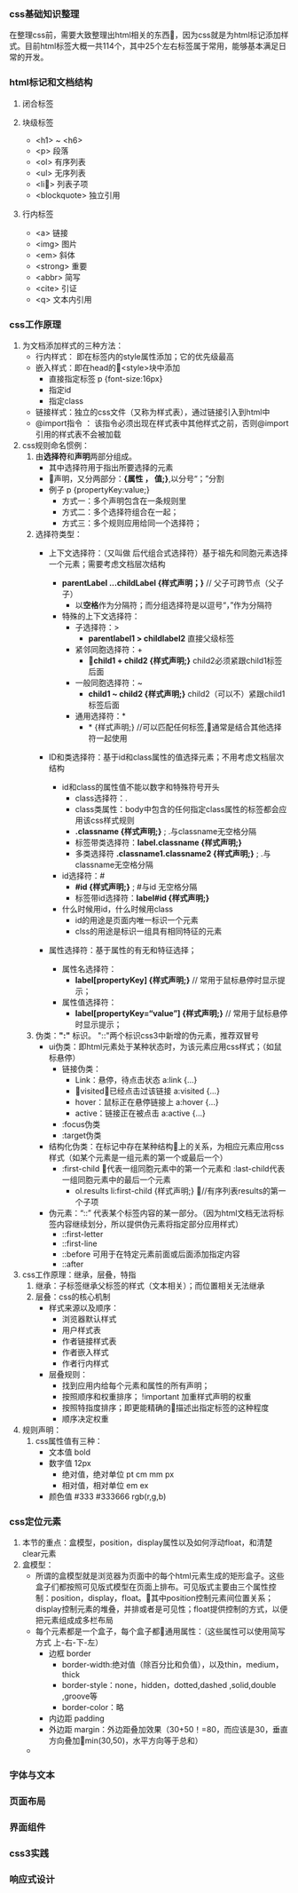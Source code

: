### css基础知识整理
在整理css前，需要大致整理出html相关的东西，因为css就是为html标记添加样式。目前html标签大概一共114个，其中25个左右标签属于常用，能够基本满足日常的开发。
### html标记和文档结构
1. 闭合标签
2. 块级标签
    - \<h1> ~ \<h6>
    - \<p> 段落
    - \<ol> 有序列表
    - \<ul> 无序列表
    - \<li> 列表子项
    - \<blockquote> 独立引用

3. 行内标签
    - \<a> 链接
    - \<img> 图片
    - \<em> 斜体
    - \<strong> 重要
    - \<abbr> 简写
    - \<cite> 引证
    - \<q> 文本内引用


### css工作原理
1. 为文档添加样式的三种方法：
    - 行内样式： 即在标签内的style属性添加；它的优先级最高
    - 嵌入样式：即在head的\<style>块中添加
        - 直接指定标签 p {font-size:16px}
        - 指定id
        - 指定class
    - 链接样式：独立的css文件（又称为样式表），通过链接引入到html中
    -  @import指令 ： 该指令必须出现在样式表中其他样式之前，否则@import引用的样式表不会被加载
2. css规则命名惯例：
    1. 由**选择符**和**声明**两部分组成。
        - 其中选择符用于指出所要选择的元素
        - 声明，又分两部分：**{属性 ， 值;}**,以分号“；”分割
        - 例子 p {propertyKey:value;}
            - 方式一：多个声明包含在一条规则里
            - 方式二：多个选择符组合在一起；
            - 方式三：多个规则应用给同一个选择符；
    2. 选择符类型：
        - 上下文选择符：（又叫做 后代组合式选择符）基于祖先和同胞元素选择一个元素；需要考虑文档层次结构
            - **parentLabel ...childLabel {样式声明；}** // 父子可跨节点（父子子）
                - 以**空格**作为分隔符；而分组选择符是以逗号“，”作为分隔符
            - 特殊的上下文选择符：
                - 子选择符：>
                    - **parentlabel1 > childlabel2** 直接父级标签
                - 紧邻同胞选择符：+
                    - **child1 + child2 {样式声明;}**  child2必须紧跟child1标签后面
                - 一般同胞选择符：~
                    - **child1 ~ child2 {样式声明;}**  child2（可以不）紧跟child1标签后面
                - 通用选择符：*
                    -   \* {样式声明;}  //可以匹配任何标签,通常是结合其他选择符一起使用
        - ID和类选择符：基于id和class属性的值选择元素；不用考虑文档层次结构
            - id和class的属性值不能以数字和特殊符号开头
                - class选择符：.
                - class类属性：body中包含的任何指定class属性的标签都会应用该css样式规则
                - **.classname {样式声明;}** ; .与classname无空格分隔
                - 标签带类选择符：**label.classname {样式声明;}**
                - 多类选择符 **.classname1.classname2 {样式声明;}** ; .与classname无空格分隔
            - id选择符：#
                - **#id {样式声明;}** ; #与id 无空格分隔
                - 标签带id选择符：**label#id {样式声明;}**
            - 什么时候用id，什么时候用class
                - id的用途是页面内唯一标识一个元素
                - clss的用途是标识一组具有相同特征的元素

        - 属性选择符：基于属性的有无和特征选择；
            - 属性名选择符：
                - **label[propertyKey] {样式声明;}**  // 常用于鼠标悬停时显示提示；
            - 属性值选择符：
                - **label[propertyKey=“value”] {样式声明;}**  // 常用于鼠标悬停时显示提示；
    3. 伪类：**":"** 标识。 "::"两个标识css3中新增的伪元素，推荐双冒号
        - ui伪类：即html元素处于某种状态时，为该元素应用css样式；（如鼠标悬停）
            - 链接伪类：
                - Link：悬停，待点击状态  a:link {...}
                - visited：已经点击过该链接 a:visited {...}
                - hover：鼠标正在悬停链接上 a:hover {...}
                - active：链接正在被点击 a:active {...}
            - :focus伪类
            - :target伪类
        - 结构化伪类：在标记中存在某种结构上的关系，为相应元素应用css样式（如某个元素是一组元素的第一个或最后一个）
            - :first-child 代表一组同胞元素中的第一个元素和 :last-child代表一组同胞元素中的最后一个元素
                - ol.results li:first-child {样式声明;} //有序列表results的第一个子项
        - 伪元素：“::” 代表某个标签内容的某一部分。（因为html文档无法将标签内容继续划分，所以提供伪元素将指定部分应用样式）
            - ::first-letter
            - ::first-line
            - ::before 可用于在特定元素前面或后面添加指定内容
            - ::after
3. css工作原理：继承，层叠，特指
    1. 继承：子标签继承父标签的样式（文本相关）；而位置相关无法继承
    2. 层叠：css的核心机制
        - 样式来源以及顺序：
            - 浏览器默认样式
            - 用户样式表
            - 作者链接样式表
            - 作者嵌入样式
            - 作者行内样式
        - 层叠规则：
            - 找到应用内给每个元素和属性的所有声明；
            - 按照顺序和权重排序； !important 加重样式声明的权重
            - 按照特指度排序；即更能精确的描述出指定标签的这种程度
            - 顺序决定权重
4. 规则声明：
    1. css属性值有三种：
        - 文本值 bold
        - 数字值 12px
            - 绝对值，绝对单位 pt cm mm  px
            - 相对值，相对单位 em ex
        - 颜色值 #333 #333666 rgb(r,g,b) 



### css定位元素
1. 本节的重点：盒模型，position，display属性以及如何浮动float，和清楚clear元素
2. 盒模型：
    - 所谓的盒模型就是浏览器为页面中的每个html元素生成的矩形盒子。这些盒子们都按照可见版式模型在页面上排布。可见版式主要由三个属性控制：position，display，float。其中position控制元素间位置关系；display控制元素的堆叠，并排或者是可见性；float提供控制的方式，以便把元素组成成多栏布局
    - 每个元素都是一个盒子，每个盒子都通用属性：（这些属性可以使用简写方式 上-右-下-左）
        - 边框 border
            - border-width:绝对值（除百分比和负值），以及thin，medium，thick
            - border-style：none，hidden，dotted,dashed ,solid,double ,groove等
            - border-color：略
        - 内边距 padding
        - 外边距 margin：外边距叠加效果（30+50！=80，而应该是30，垂直方向叠加min(30,50)，水平方向等于总和）
    - 


### 字体与文本

### 页面布局

### 界面组件

### css3实践

### 响应式设计